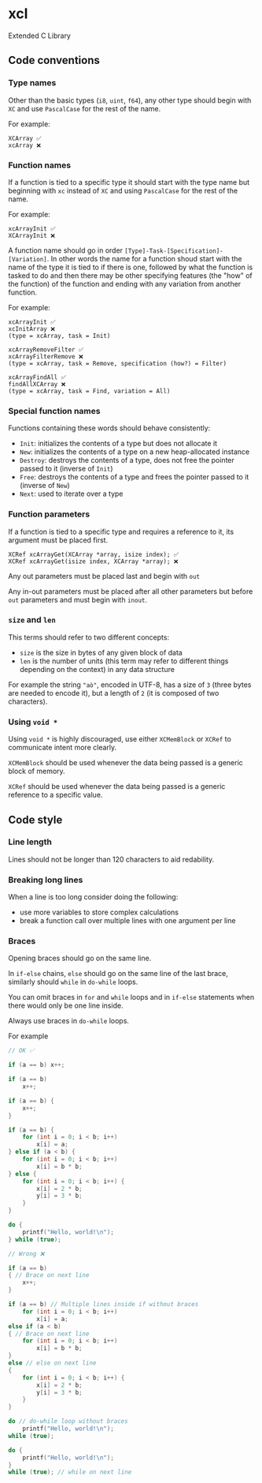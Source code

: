 # xcl

Extended C Library

## Code conventions

### Type names

Other than the basic types (`i8`, `uint`, `f64`), any other type should begin with `XC` and use `PascalCase` for the rest of the name.

For example:

```text
XCArray ✅
xcArray ❌
```

### Function names

If a function is tied to a specific type it should start with the type name but beginning with `xc` instead of `XC` and using `PascalCase` for the rest of the name.

For example:

```text
xcArrayInit ✅
XCArrayInit ❌
```

A function name should go in order `[Type]-Task-[Specification]-[Variation]`. In other words the name for a function shoud start with the name of the type it is tied to if there is one, followed by what the function is tasked to do and then there may be other specifying features (the "how" of the function) of the function and ending with any variation from another function.

For example:

```text
xcArrayInit ✅
xcInitArray ❌
(type = xcArray, task = Init)

xcArrayRemoveFilter ✅
xcArrayFilterRemove ❌
(type = xcArray, task = Remove, specification (how?) = Filter)

xcArrayFindAll ✅
findAllXCArray ❌
(type = xcArray, task = Find, variation = All)
```

### Special function names

Functions containing these words should behave consistently:

- `Init`: initializes the contents of a type but does not allocate it
- `New`: initializes the contents of a type on a new heap-allocated instance
- `Destroy`: destroys the contents of a type, does not free the pointer passed to it (inverse of `Init`)
- `Free`: destroys the contents of a type and frees the pointer passed to it (inverse of `New`)
- `Next`: used to iterate over a type

### Function parameters

If a function is tied to a specific type and requires a reference to it, its argument must be placed first.

```text
XCRef xcArrayGet(XCArray *array, isize index); ✅
XCRef xcArrayGet(isize index, XCArray *array); ❌
```

Any out parameters must be placed last and begin with `out`

Any in-out parameters must be placed after all other parameters but before `out` parameters and must begin with `inout`.

### `size` and `len`

This terms should refer to two different concepts:

- `size` is the size in bytes of any given block of data
- `len` is the number of units (this term may refer to different things depending on the context) in any data structure

For example the string `"aò"`, encoded in UTF-8, has a size of `3` (three bytes are needed to encode it), but a length
of `2` (it is composed of two characters).

### Using `void *`

Using `void *` is highly discouraged, use either `XCMemBlock` or `XCRef` to communicate intent more clearly.

`XCMemBlock` should be used whenever the data being passed is a generic block of memory.

`XCRef` should be used whenever the data being passed is a generic reference to a specific value.

## Code style

### Line length

Lines should not be longer than 120 characters to aid redability.

### Breaking long lines

When a line is too long consider doing the following:

- use more variables to store complex calculations
- break a function call over multiple lines with one argument per line

### Braces

Opening braces should go on the same line.

In `if-else` chains, `else` should go on the same line of the last brace, similarly should `while` in `do-while` loops.

You can omit braces in `for` and `while` loops and in `if-else` statements when there would only be one line inside.

Always use braces in `do-while` loops.

For example

```c
// OK ✅

if (a == b) x++;

if (a == b)
    x++;

if (a == b) {
    x++;
}

if (a == b) {
    for (int i = 0; i < b; i++)
        x[i] = a;
} else if (a < b) {
    for (int i = 0; i < b; i++)
        x[i] = b * b;
} else {
    for (int i = 0; i < b; i++) {
        x[i] = 2 * b;
        y[i] = 3 * b;
    }
}

do {
    printf("Hello, world!\n");
} while (true);

// Wrong ❌

if (a == b)
{ // Brace on next line
    x++;
}

if (a == b) // Multiple lines inside if without braces
    for (int i = 0; i < b; i++)
        x[i] = a;
else if (a < b)
{ // Brace on next line
    for (int i = 0; i < b; i++)
        x[i] = b * b;
}
else // else on next line
{
    for (int i = 0; i < b; i++) {
        x[i] = 2 * b;
        y[i] = 3 * b;
    }
}

do // do-while loop without braces
    printf("Hello, world!\n");
while (true);

do {
    printf("Hello, world!\n");
}
while (true); // while on next line
```
